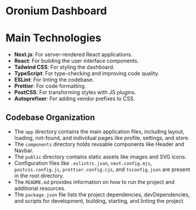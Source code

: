 # Oronium Dashboard
# Main Technologies

- **Next.js**: For server-rendered React applications.
- **React**: For building the user interface components.
- **Tailwind CSS**: For styling the dashboard.
- **TypeScript**: For type-checking and improving code quality.
- **ESLint**: For linting the codebase.
- **Prettier**: For code formatting.
- **PostCSS**: For transforming styles with JS plugins.
- **Autoprefixer**: For adding vendor prefixes to CSS.

## Codebase Organization

- The `app` directory contains the main application files, including layout, loading, not-found, and individual pages like profile, settings, and store.
- The `components` directory holds reusable components like Header and Navbar.
- The `public` directory contains static assets like images and SVG icons.
- Configuration files like `.eslintrc.json`, `next.config.mjs`, `postcss.config.js`, `prettier.config.cjs`, and `tsconfig.json` are present in the root directory.
- The `README.md` provides information on how to run the project and additional resources.
- The `package.json` file lists the project dependencies, devDependencies, and scripts for development, building, starting, and linting the project.
